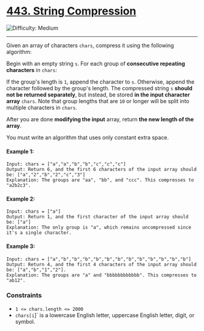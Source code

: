 # [443. String Compression](https://leetcode.com/problems/string-compression/description/?envType=study-plan-v2&envId=leetcode-75)

![Difficulty: Medium](https://img.shields.io/badge/Difficulty-Medium-fac31d?style=for-the-badge&logo=)

---

Given an array of characters `chars`, compress it using the following algorithm:

Begin with an empty string `s`. For each group of **consecutive repeating characters** in `chars`:

If the group's length is `1`, append the character to `s`.
Otherwise, append the character followed by the group's length.
The compressed string `s` **should not be returned separately**, but instead, be stored **in the input character array** `chars`. Note that group lengths that are `10` or longer will be split into multiple characters in `chars`.

After you are done **modifying the input** array, return **the new length of the array**.

You must write an algorithm that uses only constant extra space.

#### Example 1:
```text
Input: chars = ["a","a","b","b","c","c","c"]
Output: Return 6, and the first 6 characters of the input array should be: ["a","2","b","2","c","3"]
Explanation: The groups are "aa", "bb", and "ccc". This compresses to "a2b2c3".
```
#### Example 2:
```text
Input: chars = ["a"]
Output: Return 1, and the first character of the input array should be: ["a"]
Explanation: The only group is "a", which remains uncompressed since it's a single character.
```


#### Example 3:
```text
Input: chars = ["a","b","b","b","b","b","b","b","b","b","b","b","b"]
Output: Return 4, and the first 4 characters of the input array should be: ["a","b","1","2"].
Explanation: The groups are "a" and "bbbbbbbbbbbb". This compresses to "ab12".
```


### Constraints

- `1 <= chars.length <= 2000`
- `chars[i`]` is a lowercase English letter, uppercase English letter, digit, or symbol.
